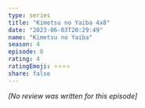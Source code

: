 ```yaml
---
type: series
title: "Kimetsu no Yaiba 4x8"
date: "2023-06-03T20:29:49"
name: "Kimetsu no Yaiba"
season: 4
episode: 8
rating: 4
ratingEmoji: ⭐️⭐️⭐️⭐️
share: false
---
```


*[No review was written for this episode]*
